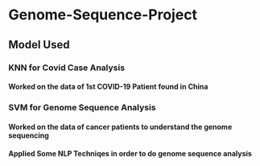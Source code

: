 # Genome-Sequence-Project
## Model Used
### KNN for Covid Case Analysis
#### Worked on the data of 1st COVID-19 Patient found in China
### SVM for Genome Sequence Analysis
#### Worked on the data of cancer patients to understand the genome sequencing
#### Applied Some NLP Techniqes in order to do genome sequence analysis
